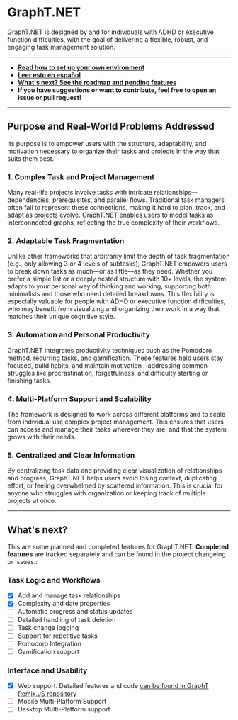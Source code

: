 # GraphT.NET
GraphT.NET is designed by and for individuals with ADHD or executive function difficulties, with the goal of delivering a flexible, robust, and engaging task management solution.

---

- **[Read how to set up your own environment](/.github/README.tech.md)**
- **[Leer esto en español](/.github/README.es.md)**
- **[What's next? See the roadmap and pending features](#whats-next)**
- **If you have suggestions or want to contribute, feel free to open an issue or pull request!**

---

## Purpose and Real-World Problems Addressed
Its purpose is to empower users with the structure, adaptability, and motivation necessary to organize their tasks and projects in the way that suits them best.

### 1. Complex Task and Project Management
Many real-life projects involve tasks with intricate relationships—dependencies, prerequisites, and parallel flows. Traditional task managers often fail to represent these connections, making it hard to plan, track, and adapt as projects evolve.
GraphT.NET enables users to model tasks as interconnected graphs, reflecting the true complexity of their workflows.

### 2. Adaptable Task Fragmentation
Unlike other frameworks that arbitrarily limit the depth of task fragmentation (e.g., only allowing 3 or 4 levels of subtasks), GraphT.NET empowers users to break down tasks as much—or as little—as they need.
Whether you prefer a simple list or a deeply nested structure with 10+ levels, the system adapts to your personal way of thinking and working, supporting both minimalists and those who need detailed breakdowns.
This flexibility is especially valuable for people with ADHD or executive function difficulties, who may benefit from visualizing and organizing their work in a way that matches their unique cognitive style.

### 3. Automation and Personal Productivity
GraphT.NET integrates productivity techniques such as the Pomodoro method, recurring tasks, and gamification.
These features help users stay focused, build habits, and maintain motivation—addressing common struggles like procrastination, forgetfulness, and difficulty starting or finishing tasks.

### 4. Multi-Platform Support and Scalability
The framework is designed to work across different platforms and to scale from individual use complex project management.
This ensures that users can access and manage their tasks wherever they are, and that the system grows with their needs.

### 5. Centralized and Clear Information
By centralizing task data and providing clear visualization of relationships and progress, GraphT.NET helps users avoid losing context, duplicating effort, or feeling overwhelmed by scattered information.
This is crucial for anyone who struggles with organization or keeping track of multiple projects at once.

---

## What's next?

This are some planned and completed features for GraphT.NET. **Completed features** are tracked separately and can be found in the project changelog or issues.:

### Task Logic and Workflows
- [x] Add and manage task relationships
- [x] Complexity and date properties
- [ ] Automatic progress and status updates
- [ ] Detailed handling of task deletion
- [ ] Task change logging
- [ ] Support for repetitive tasks
- [ ] Pomodoro Integration
- [ ] Gamification support

### Interface and Usability
- [x] Web support. Detailed features and code [can be found in GraphT Remix.JS repository](https://github.com/eduardoxcruz/GraphT.Remix.Js)
- [ ] Mobile Multi-Platform Support
- [ ] Desktop Multi-Platform support
